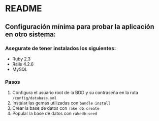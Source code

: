 # README

## Configuración mínima para probar la aplicación en otro sistema:

### Asegurate de tener instalados los siguientes:
- Ruby 2.3
- Rails 4.2.6
- MySQL

### Pasos
1. Configura el usuario root de la BDD y su contraseña en la ruta `/config/database.yml`
2. Instalar las gemas utilizadas con `bundle install`
3. Crear la base de datos con `rake db:create`
4. Popular la base de datos con `rakedb:seed`
